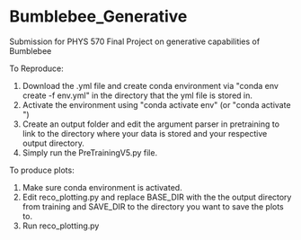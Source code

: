# Bumblebee_Generative
Submission for PHYS 570 Final Project on generative capabilities of Bumblebee

To Reproduce:
1) Download the .yml file and create conda environment via "conda env create -f env.yml" in the directory that the yml file is stored in.
2) Activate the environment using "conda activate env" (or "conda activate <name of environment>")
3) Create an output folder and edit the argument parser in pretraining to link to the directory where your data is stored and your respective output directory.
4) Simply run the PreTrainingV5.py file.

To produce plots:
1) Make sure conda environment is activated.
2) Edit reco_plotting.py and replace BASE_DIR with the the output directory from training and SAVE_DIR to the directory you want to save the plots to.
3) Run reco_plotting.py

